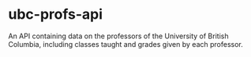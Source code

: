 # ubc-profs-api

An API containing data on the professors of the University of British Columbia, including classes taught and grades given by each professor.

